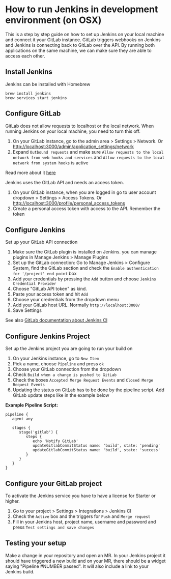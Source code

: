 # How to run Jenkins in development environment (on OSX)

This is a step by step guide on how to set up Jenkins on your local machine and connect it your GitLab instance. GitLab triggers webhooks on Jenkins and Jenkins is connecting back to GitLab over the API. By running both applications on the same machine, we can make sure they are able to access each other.

## Install Jenkins

Jenkins can be installed with Homebrew

```
brew install jenkins
brew services start jenkins
```

## Configure GitLab

GitLab does not allow requests to localhost or the local network. When running Jenkins on your local machine, you need to turn this off.

1. On your GitLab instance, go to the admin area > Settings > Network. Or [http://localhost:3000/admin/application_settings/network](http://localhost:3000/admin/application_settings/network)
1. Expand `Outbound requests` and make sure `Allow requests to the local network from web hooks and services` and `Allow requests to the local network from system hooks` is active

Read more about it [here](https://docs.gitlab.com/ee/security/webhooks.html)

Jenkins uses the GitLab API and needs an access token.

1. On your GitLab instance, when you are logged in go to user account dropdown > Settings > Access Tokens. Or [http://localhost:3000/profile/personal_access_tokens](http://localhost:3000/profile/personal_access_tokens)
1. Create a personal access token with access to the API. Remember the token

## Configure Jenkins

Set up your GitLab API connection

1. Make sure the GitLab plugin is installed on Jenkins. you can manage plugins in Manage Jenkins > Manage Plugins
1. Set up the GitLab connection: Go to Manage Jenkins > Configure System, find the GitLab section and check the `Enable authentication for '/project' end-point` box
1. Add your credentials by pressing the `Add` button and choose `Jenkins Credential Provider`
1. Choose "GitLab API token" as kind.
1. Paste your access token and hit `Add`
1. Choose your credentials from the dropdown menu
1. Add your GitLab host URL. Normally `http://localhost:3000/`
1. Save Settings

See also [GitLab documentation about Jenkins CI](https://docs.gitlab.com/ee/integration/jenkins.html)

## Configure Jenkins Project

Set up the Jenkins project you are going to run your build on

1. On your Jenkins instance, go to `New Item`
1. Pick a name, choose `Pipeline` and press `ok`
1. Choose your GitLab connection from the dropdown
1. Check `Build when a change is pushed to GitLab`
1. Check the boxes `Accepted Merge Request Events` and `Closed Merge Request Events`
1. Updating the status on GitLab has to be done by the pipeline script. Add GitLab update steps like in the example below

**Example Pipeline Script:**

```
pipeline {
   agent any

   stages {
      stage('gitlab') {
         steps {
            echo 'Notify GitLab'
            updateGitlabCommitStatus name: 'build', state: 'pending'
            updateGitlabCommitStatus name: 'build', state: 'success'
         }
      }
   }
}
```

## Configure your GitLab project

To activate the Jenkins service you have to have a license for Starter or higher.

1. Go to your project > Settings > Integrations > Jenkins CI
1. Check the `Active` box and the triggers for `Push` and `Merge request`
1. Fill in your Jenkins host, project name, username and password and press `Test settings and save changes`

## Testing your setup

Make a change in your repository and open an MR. In your Jenkins project it should have triggered a new build and on your MR, there should be a widget saying "Pipeline #NUMBER passed". It will also include a link to your Jenkins build.
